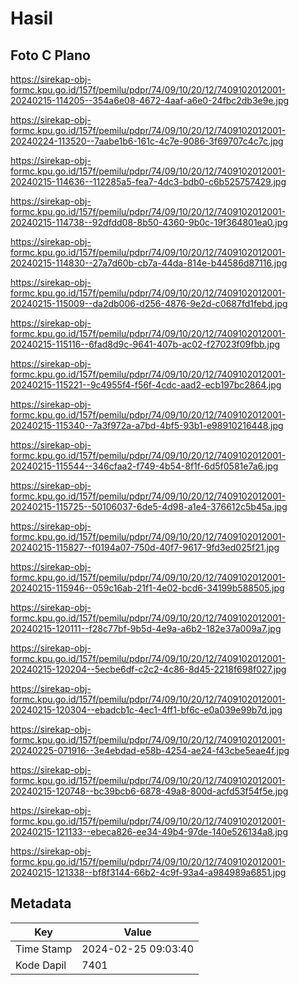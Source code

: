 # Hasil

## Foto C Plano

https://sirekap-obj-formc.kpu.go.id/157f/pemilu/pdpr/74/09/10/20/12/7409102012001-20240215-114205--354a6e08-4672-4aaf-a6e0-24fbc2db3e9e.jpg

https://sirekap-obj-formc.kpu.go.id/157f/pemilu/pdpr/74/09/10/20/12/7409102012001-20240224-113520--7aabe1b6-161c-4c7e-9086-3f69707c4c7c.jpg

https://sirekap-obj-formc.kpu.go.id/157f/pemilu/pdpr/74/09/10/20/12/7409102012001-20240215-114636--112285a5-fea7-4dc3-bdb0-c6b525757429.jpg

https://sirekap-obj-formc.kpu.go.id/157f/pemilu/pdpr/74/09/10/20/12/7409102012001-20240215-114738--92dfdd08-8b50-4360-9b0c-19f364801ea0.jpg

https://sirekap-obj-formc.kpu.go.id/157f/pemilu/pdpr/74/09/10/20/12/7409102012001-20240215-114830--27a7d60b-cb7a-44da-814e-b44586d87116.jpg

https://sirekap-obj-formc.kpu.go.id/157f/pemilu/pdpr/74/09/10/20/12/7409102012001-20240215-115009--da2db006-d256-4876-9e2d-c0687fd1febd.jpg

https://sirekap-obj-formc.kpu.go.id/157f/pemilu/pdpr/74/09/10/20/12/7409102012001-20240215-115116--6fad8d9c-9641-407b-ac02-f27023f09fbb.jpg

https://sirekap-obj-formc.kpu.go.id/157f/pemilu/pdpr/74/09/10/20/12/7409102012001-20240215-115221--9c4955f4-f56f-4cdc-aad2-ecb197bc2864.jpg

https://sirekap-obj-formc.kpu.go.id/157f/pemilu/pdpr/74/09/10/20/12/7409102012001-20240215-115340--7a3f972a-a7bd-4bf5-93b1-e98910216448.jpg

https://sirekap-obj-formc.kpu.go.id/157f/pemilu/pdpr/74/09/10/20/12/7409102012001-20240215-115544--346cfaa2-f749-4b54-8f1f-6d5f0581e7a6.jpg

https://sirekap-obj-formc.kpu.go.id/157f/pemilu/pdpr/74/09/10/20/12/7409102012001-20240215-115725--50106037-6de5-4d98-a1e4-376612c5b45a.jpg

https://sirekap-obj-formc.kpu.go.id/157f/pemilu/pdpr/74/09/10/20/12/7409102012001-20240215-115827--f0194a07-750d-40f7-9617-9fd3ed025f21.jpg

https://sirekap-obj-formc.kpu.go.id/157f/pemilu/pdpr/74/09/10/20/12/7409102012001-20240215-115946--059c16ab-21f1-4e02-bcd6-34199b588505.jpg

https://sirekap-obj-formc.kpu.go.id/157f/pemilu/pdpr/74/09/10/20/12/7409102012001-20240215-120111--f28c77bf-9b5d-4e9a-a6b2-182e37a009a7.jpg

https://sirekap-obj-formc.kpu.go.id/157f/pemilu/pdpr/74/09/10/20/12/7409102012001-20240215-120204--5ecbe6df-c2c2-4c86-8d45-2218f698f027.jpg

https://sirekap-obj-formc.kpu.go.id/157f/pemilu/pdpr/74/09/10/20/12/7409102012001-20240215-120304--ebadcb1c-4ec1-4ff1-bf6c-e0a039e99b7d.jpg

https://sirekap-obj-formc.kpu.go.id/157f/pemilu/pdpr/74/09/10/20/12/7409102012001-20240225-071916--3e4ebdad-e58b-4254-ae24-f43cbe5eae4f.jpg

https://sirekap-obj-formc.kpu.go.id/157f/pemilu/pdpr/74/09/10/20/12/7409102012001-20240215-120748--bc39bcb6-6878-49a8-800d-acfd53f54f5e.jpg

https://sirekap-obj-formc.kpu.go.id/157f/pemilu/pdpr/74/09/10/20/12/7409102012001-20240215-121133--ebeca826-ee34-49b4-97de-140e526134a8.jpg

https://sirekap-obj-formc.kpu.go.id/157f/pemilu/pdpr/74/09/10/20/12/7409102012001-20240215-121338--bf8f3144-66b2-4c9f-93a4-a984989a6851.jpg


## Metadata

| Key        | Value               |
| ---------- | ------------------- |
| Time Stamp | 2024-02-25 09:03:40 |
| Kode Dapil | 7401                |



